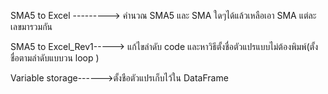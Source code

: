 SMA5 to Excel --------->  คำนวณ SMA5 และ SMA ใดๆได้แล้วเหลือเอา SMA แต่ละเลขมารวมกัน


SMA5 to Excel_Rev1-----> แก้ไขลำดับ code และหาวิธีตั้งชื่อตัวแปรแบบไม่ต้องพิมพ์(ตั้งชื่อตามลำดับแบบวน loop )

Variable storage------>ตั้งชือตัวแปรเก็บไว้ใน DataFrame
